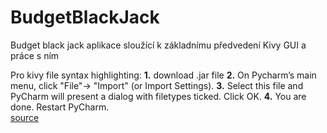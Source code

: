 # BudgetBlackJack

Budget black jack aplikace sloužící k základnímu předvedení Kivy GUI a práce s ním


Pro kivy file syntax highlighting:
   **1.** download .jar file
   **2.** On Pycharm’s main menu, click "File"-> "Import" (or Import Settings).
   **3.** Select this file and PyCharm will present a dialog with filetypes ticked. Click OK.
   **4.** You are done. Restart PyCharm.<br />
   [source](https://stackoverflow.com/questions/38002630/how-to-get-syntax-highlighting-on-kivy-kv-file-in-pycharm-on-osx)

